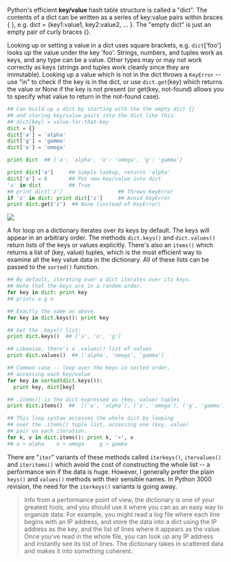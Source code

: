Python's efficient **key/value** hash table structure is called a "dict". The contents of a dict can be written as a series of key:value pairs within braces { }, e.g. dict = {key1:value1, key2:value2, ... }. The "empty dict" is just an empty pair of curly braces {}.

Looking up or setting a value in a dict uses square brackets, e.g. `dict`['foo'] looks up the value under the key 'foo'. Strings, numbers, and tuples work as keys, and any type can be a value. Other types may or may not work correctly as keys (strings and tuples work cleanly since they are immutable). Looking up a value which is not in the dict throws a `KeyError` -- use "in" to check if the key is in the dict, or use `dict.get`(key) which returns the value or None if the key is not present (or get(key, not-found) allows you to specify what value to return in the not-found case).
    
```python    
## Can build up a dict by starting with the the empty dict {}
## and storing key/value pairs into the dict like this:
## dict[key] = value-for-that-key
dict = {}
dict['a'] = 'alpha'
dict['g'] = 'gamma'
dict['o'] = 'omega'

print dict  ## {'a': 'alpha', 'o': 'omega', 'g': 'gamma'}

print dict['a']     ## Simple lookup, returns 'alpha'
dict['a'] = 6       ## Put new key/value into dict
'a' in dict         ## True
## print dict['z']                  ## Throws KeyError
if 'z' in dict: print dict['z']     ## Avoid KeyError
print dict.get('z')  ## None (instead of KeyError)
```

![](https://github.com/Codevolve/next/blob/master/courses/community/Google-s%20Python%20Class/Assets/dict.png?raw=true)

A for loop on a dictionary iterates over its keys by default. The keys will appear in an arbitrary order. The methods `dict.keys()` and `dict.values()` return lists of the keys or values explicitly. There's also an `items()` which returns a list of (key, value) tuples, which is the most efficient way to examine all the key value data in the dictionary. All of these lists can be passed to the `sorted()` function.
    
```python    
## By default, iterating over a dict iterates over its keys.
## Note that the keys are in a random order.
for key in dict: print key
## prints a g o

## Exactly the same as above
for key in dict.keys(): print key

## Get the .keys() list:
print dict.keys()  ## ['a', 'o', 'g']

## Likewise, there's a .values() list of values
print dict.values()  ## ['alpha', 'omega', 'gamma']

## Common case -- loop over the keys in sorted order,
## accessing each key/value
for key in sorted(dict.keys()):
  print key, dict[key]

## .items() is the dict expressed as (key, value) tuples
print dict.items()  ##  [('a', 'alpha'), ('o', 'omega'), ('g', 'gamma')]

## This loop syntax accesses the whole dict by looping
## over the .items() tuple list, accessing one (key, value)
## pair on each iteration.
for k, v in dict.items(): print k, '>', v
## a > alpha    o > omega     g > gamma
```

There are "`iter`" variants of these methods called `iterkeys()`, `itervalues()` and `iteritems()` which avoid the cost of constructing the whole list -- a performance win if the data is huge. However, I generally prefer the plain `keys()` and `values()` methods with their sensible names. In Python 3000 revision, the need for the `iterkeys()` variants is going away.

>Info from a performance point of view, the dictionary is one of your greatest tools, and you should use it where you can as an easy way to organize data. For example, you might read a log file where each line begins with an IP address, and store the data into a dict using the IP address as the key, and the list of lines where it appears as the value. Once you've read in the whole file, you can look up any IP address and instantly see its list of lines. The dictionary takes in scattered data and makes it into something coherent.

